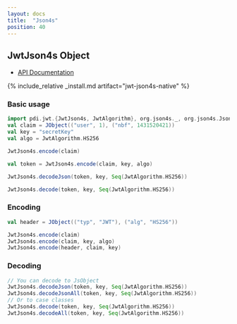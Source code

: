 ```yaml
---
layout: docs
title:  "Json4s"
position: 40
---
```


## JwtJson4s Object

- [API Documentation](https://jwt-scala.github.io/jwt-scala/api/pdi/jwt/JwtJson4s$.html)

{% include_relative _install.md artifact="jwt-json4s-native" %}

### Basic usage

```scala mdoc:silent
import pdi.jwt.{JwtJson4s, JwtAlgorithm}, org.json4s._, org.json4s.JsonDSL.WithBigDecimal._, org.json4s.native.JsonMethods._
val claim = JObject(("user", 1), ("nbf", 1431520421))
val key = "secretKey"
val algo = JwtAlgorithm.HS256

JwtJson4s.encode(claim)

val token = JwtJson4s.encode(claim, key, algo)

JwtJson4s.decodeJson(token, key, Seq(JwtAlgorithm.HS256))

JwtJson4s.decode(token, key, Seq(JwtAlgorithm.HS256))
```

### Encoding

```scala mdoc:silent
val header = JObject(("typ", "JWT"), ("alg", "HS256"))

JwtJson4s.encode(claim)
JwtJson4s.encode(claim, key, algo)
JwtJson4s.encode(header, claim, key)
```

### Decoding

```scala mdoc:silent
// You can decode to JsObject
JwtJson4s.decodeJson(token, key, Seq(JwtAlgorithm.HS256))
JwtJson4s.decodeJsonAll(token, key, Seq(JwtAlgorithm.HS256))
// Or to case classes
JwtJson4s.decode(token, key, Seq(JwtAlgorithm.HS256))
JwtJson4s.decodeAll(token, key, Seq(JwtAlgorithm.HS256))
```
